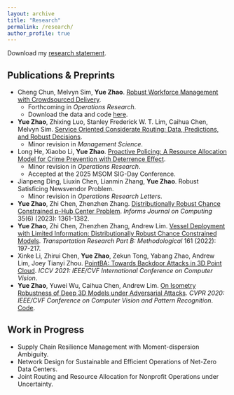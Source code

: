 ```yaml
---
layout: archive
title: "Research"
permalink: /research/
author_profile: true
---
```


Download my [research statement](/file/research.pdf).

## Publications & Preprints

* Cheng Chun, Melvyn Sim, **Yue Zhao**. [Robust Workforce Management with Crowdsourced Delivery](https://papers.ssrn.com/sol3/papers.cfm?abstract_id=4387916).
  - Forthcoming in *Operations Research*.
  - Download the data and code [here](https://drive.google.com/file/d/1qsRWNQxlWSA64Q_FsSyqa0hTY5SEZ_Zl/view?usp=sharing).
* **Yue Zhao**, Zhixing Luo, Stanley Frederick W. T. Lim, Caihua Chen, Melvyn Sim. [Service Oriented Considerate Routing: Data, Predictions, and Robust Decisions](https://papers.ssrn.com/sol3/papers.cfm?abstract_id=4781416).
  - Minor revision in *Management Science*.
* Long He, Xiaobo Li, **Yue Zhao**. [Proactive Policing: A Resource Allocation Model for Crime Prevention with Deterrence Effect](https://papers.ssrn.com/sol3/papers.cfm?abstract_id=4526158).
  - Minor revision in *Operations Research*.
  - Accepted at the 2025 MSOM SIG-Day Conference. 
* Jianpeng Ding, Liuxin Chen, Lianmin Zhang, **Yue Zhao**. Robust Satisficing Newsvendor Problem.
  - Minor revision in *Operations Research Letters*.
* **Yue Zhao**, Zhi Chen, Zhenzhen Zhang. [Distributionally Robust Chance Constrained p-Hub Center Problem](https://pubsonline.informs.org/doi/abs/10.1287/ijoc.2022.0113). *Informs Journal on Computing* 35(6) (2023): 1361-1382.
* **Yue Zhao**, Zhi Chen, Zhenzhen Zhang, Andrew Lim. [Vessel Deployment with Limited Information: Distributionally Robust Chance Constrained Models](https://www.sciencedirect.com/science/article/pii/S0191261522000777). *Transportation Research Part B: Methodological* 161 (2022): 197-217.
* Xinke Li, Zhirui Chen, **Yue Zhao**, Zekun Tong, Yabang Zhao, Andrew Lim, Joey Tianyi Zhou. [PointBA: Towards Backdoor Attacks in 3D Point Cloud](https://openaccess.thecvf.com/content/ICCV2021/papers/Li_PointBA_Towards_Backdoor_Attacks_in_3D_Point_Cloud_ICCV_2021_paper.pdf). *ICCV 2021: IEEE/CVF International Conference on Computer Vision*.
* **Yue Zhao**, Yuwei Wu, Caihua Chen, Andrew Lim. [On Isometry Robustness of Deep 3D Models under Adversarial Attacks](https://openaccess.thecvf.com/content_CVPR_2020/papers/Zhao_On_Isometry_Robustness_of_Deep_3D_Point_Cloud_Models_Under_CVPR_2020_paper.pdf). *CVPR 2020: IEEE/CVF Conference on Computer Vision and Pattern Recognition*. [Code](https://github.com/skywalker6174/3d-isometry-robust).

## Work in Progress

* Supply Chain Resilience Management with Moment-dispersion Ambiguity.
* Network Design for Sustainable and Efficient Operations of Net-Zero Data Centers. 
* Joint Routing and Resource Allocation for Nonprofit Operations under Uncertainty.
